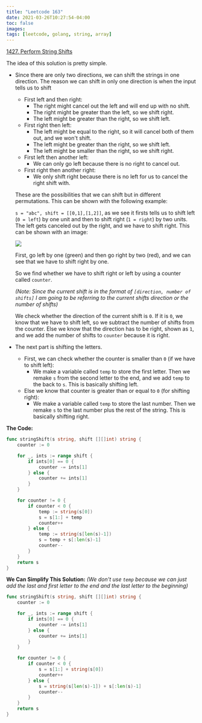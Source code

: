 ```yaml
---
title: "Leetcode 163"
date: 2021-03-26T10:27:54-04:00
toc: false
images:
tags: [leetcode, golang, string, array]
---
```


[1427. Perform String Shifts](https://leetcode.com/problems/perform-string-shifts/)

The idea of this solution is pretty simple.

* Since there are only two directions, we can shift the strings in one direction. The reason we can shift in only one direction is when the input tells us to shift
    * First left and then right:
        * The right might cancel out the left and will end up with no shift.
        * The right might be greater than the left, so we shift right.
        * The left might be greater than the right, so we shift left.
    * First right then left:
        * The left might be equal to the right, so it will cancel both of them out, and we won't shift.
        * The left might be greater than the right, so we shift left.
        * The left might be smaller than the right, so we shift right.
    * First left then another left:
        * We can only go left because there is no right to cancel out.
    * First right then another right:
        * We only shift right because there is no left for us to cancel the right shift with.

  These are the possibilities that we can shift but in different permutations. This can be shown with the following example:

  `s = "abc", shift = [[0,1],[1,2]]`, as we see it firsts tells us to shift left (`0 = left`) by one unit and then to shift right (`1 = right`) by two units. The left gets canceled out by the right, and we have to shift right. This can be shown with an image:

  ![](https://i.imgur.com/1CZ7taX.jpg)

  First, go left by one (green) and then go right by two (red), and we can see that we have to shift right by one.

  So we find whether we have to shift right or left by using a counter called `counter`.

  *(Note: Since the current shift is in the format of `[direction, number of shifts]` I am going to be referring to the current shifts direction or the number of shifts)*

  We check whether the direction of the current shift is `0`. If it is `0`, we know that we have to shift left, so we subtract the number of shifts from the counter. Else we know that the direction has to be right, shown as `1`, and we add the number of shifts to `counter` because it is right.

* The next part is shifting the letters.
    * First, we can check whether the counter is smaller than `0` (if we have to shift left):
        * We make a variable called `temp` to store the first letter. Then we remake `s` from the second letter to the end, and we add `temp` to the back to `s`. This is basically shifting left.
    * Else we know that counter is greater than or equal to `0` (for shifting right):
        * We make a variable called `temp` to store the last number. Then we remake `s` to the last number plus the rest of the string. This is basically shifting right.

**The Code:**

``` go
func stringShift(s string, shift [][]int) string {
    counter := 0

    for _, ints := range shift {
        if ints[0] == 0 {
            counter -= ints[1]
        } else {
            counter += ints[1]
        }
    }

    for counter != 0 {
        if counter < 0 {
            temp := string(s[0])
            s = s[1:] + temp
            counter++
        } else {
            temp := string(s[len(s)-1])
            s = temp + s[:len(s)-1]
            counter--
        }
    }
    return s
}
```

**We Can Simplify This Solution:** *(We don't use `temp` because we can just add the last and first letter to the end and the last letter to the beginning)*

``` go
func stringShift(s string, shift [][]int) string {
    counter := 0

    for _, ints := range shift {
        if ints[0] == 0 {
            counter -= ints[1]
        } else {
            counter += ints[1]
        }
    }

    for counter != 0 {
        if counter < 0 {
            s = s[1:] + string(s[0])
            counter++
        } else {
            s = string(s[len(s)-1]) + s[:len(s)-1]
            counter--
        }
    }
    return s
}
```